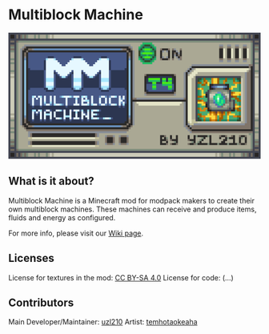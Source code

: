 # Multiblock Machine
![Banner](/images/banner_x4.png)
## What is it about?
Multiblock Machine is a Minecraft mod for modpack makers to create their own multiblock machines. These machines can receive and produce items, fluids and energy as configured.

For more info, please visit our [Wiki page](https://github.com/yzl210/MultiblockMachine/wiki).

## Licenses
License for textures in the mod: [CC BY-SA 4.0](https://creativecommons.org/licenses/by-sa/4.0/)
License for code: (...)

## Contributors
Main Developer/Maintainer: [uzl210](https://github.com/yzl210)
Artist: [temhotaokeaha](https://github.com/temhotaokeaha)

